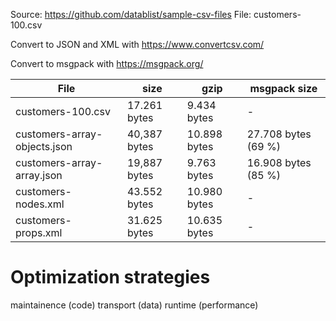 Source: https://github.com/datablist/sample-csv-files
File: customers-100.csv

Convert to JSON and XML with https://www.convertcsv.com/

Convert to msgpack with https://msgpack.org/

| File                         | size         | gzip         | msgpack size        |
| ---------------------------- | ------------ | ------------ | ------------------- |
| customers-100.csv            | 17.261 bytes | 9.434 bytes  | -                   |
| customers-array-objects.json | 40,387 bytes | 10.898 bytes | 27.708 bytes (69 %) |
| customers-array-array.json   | 19,887 bytes | 9.763 bytes  | 16.908 bytes (85 %) |
| customers-nodes.xml          | 43.552 bytes | 10.980 bytes | -                   |
| customers-props.xml          | 31.625 bytes | 10.635 bytes | -                   |

# Optimization strategies

maintainence (code)
transport (data)
runtime (performance)
